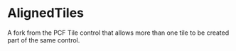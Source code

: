 # AlignedTiles
A fork from the PCF Tile control that allows more than one tile to be created part of the same control.
